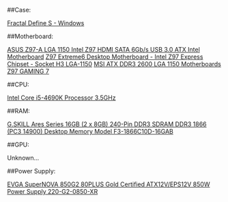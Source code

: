 ##Case:

[Fractal Define S - Windows](http://www.fractal-design.com/home/product/cases/define-series/define-s-window)

##Motherboard:

[ASUS Z97-A LGA 1150 Intel Z97 HDMI SATA 6Gb/s USB 3.0 ATX Intel Motherboard](http://www.newegg.com/Product/Product.aspx?Item=N82E16813132118&nm_mc=AFC-C8Junction&cm_mmc=AFC-C8Junction-_-na-_-na-_-na&cm_sp=&AID=10446076&PID=3938566&SID=)
[Z97 Extreme6 Desktop Motherboard - Intel Z97 Express Chipset - Socket H3 LGA-1150](http://www.amazon.com/Z97-Extreme6-Desktop-Motherboard-LGA-1150/dp/B00K8PLZUQ/ref=cm_cr_pr_product_top?ie=UTF8)
[MSI ATX DDR3 2600 LGA 1150 Motherboards Z97 GAMING 7](http://www.amazon.com/gp/product/B00K23BZTA/ref=as_li_qf_sp_asin_il_tl?ie=UTF8&camp=1789&creative=9325&creativeASIN=B00K23BZTA&linkCode=as2&tag=buildcomput08-20&linkId=VNICYGJU32B5Z3F4)

##CPU:

[Intel Core i5-4690K Processor 3.5GHz](http://www.amazon.com/dp/B00KPRWB9G/?tag=pcpapi-20)

##RAM:

[G.SKILL Ares Series 16GB (2 x 8GB) 240-Pin DDR3 SDRAM DDR3 1866 (PC3 14900) Desktop Memory Model F3-1866C10D-16GAB](http://www.newegg.com/Product/Product.aspx?Item=N82E16813132118&nm_mc=AFC-C8Junction&cm_mmc=AFC-C8Junction-_-na-_-na-_-na&cm_sp=&AID=10446076&PID=3938566&SID=)

##GPU:

Unknown... 

##Power Supply:

[EVGA SuperNOVA 850G2 80PLUS Gold Certified ATX12V/EPS12V 850W Power Supply 220-G2-0850-XR](http://www.amazon.com/dp/B00IKDETOC/?tag=pcpapi-20)
